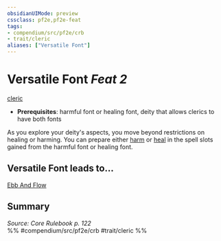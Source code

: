 ```yaml
---
obsidianUIMode: preview
cssclass: pf2e,pf2e-feat
tags:
- compendium/src/pf2e/crb
- trait/cleric
aliases: ["Versatile Font"]
---
```

# Versatile Font  *Feat 2*  
[cleric](/rules/traits/cleric.md)  

- **Prerequisites**: harmful font or healing font, deity that allows clerics to have both fonts

As you explore your deity's aspects, you move beyond restrictions on healing or harming. You can prepare either [harm](/compendium/spells/harm.md) or [heal](/compendium/spells/heal.md) in the spell slots gained from the harmful font or healing font.

## Versatile Font leads to...

[Ebb And Flow](/compendium/feats/ebb-and-flow-apg.md)

## Summary

*Source: Core Rulebook p. 122*  
%% #compendium/src/pf2e/crb #trait/cleric %%